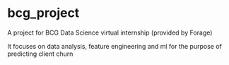 # bcg_project
A project for BCG Data Science virtual internship (provided by Forage)

It focuses on data analysis, feature engineering and ml for the purpose of predicting client churn
